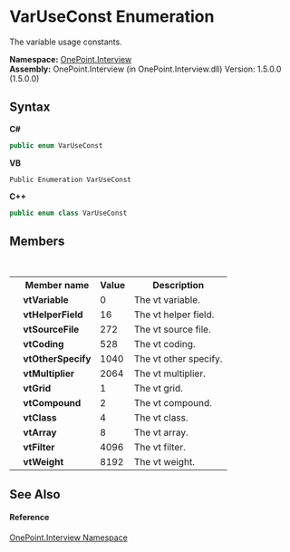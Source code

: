 # VarUseConst Enumeration
 

The var­iable usage­ constants.

**Namespace:**&nbsp;<a href="N_OnePoint_Interview">OnePoint.Interview</a><br />**Assembly:**&nbsp;OnePoint.Interview (in OnePoint.Interview.dll) Version: 1.5.0.0 (1.5.0.0)

## Syntax

**C#**<br />
``` C#
public enum VarUseConst
```

**VB**<br />
``` VB
Public Enumeration VarUseConst
```

**C++**<br />
``` C++
public enum class VarUseConst
```


## Members
&nbsp;<table><tr><th></th><th>Member name</th><th>Value</th><th>Description</th></tr><tr><td /><td target="F:OnePoint.Interview.VarUseConst.vtVariable">**vtVariable**</td><td>0</td><td>The vt variable.</td></tr><tr><td /><td target="F:OnePoint.Interview.VarUseConst.vtHelperField">**vtHelperField**</td><td>16</td><td>The vt helper field.</td></tr><tr><td /><td target="F:OnePoint.Interview.VarUseConst.vtSourceFile">**vtSourceFile**</td><td>272</td><td>The vt source file.</td></tr><tr><td /><td target="F:OnePoint.Interview.VarUseConst.vtCoding">**vtCoding**</td><td>528</td><td>The vt coding.</td></tr><tr><td /><td target="F:OnePoint.Interview.VarUseConst.vtOtherSpecify">**vtOtherSpecify**</td><td>1040</td><td>The vt other specify.</td></tr><tr><td /><td target="F:OnePoint.Interview.VarUseConst.vtMultiplier">**vtMultiplier**</td><td>2064</td><td>The vt multiplier.</td></tr><tr><td /><td target="F:OnePoint.Interview.VarUseConst.vtGrid">**vtGrid**</td><td>1</td><td>The vt grid.</td></tr><tr><td /><td target="F:OnePoint.Interview.VarUseConst.vtCompound">**vtCompound**</td><td>2</td><td>The vt compound.</td></tr><tr><td /><td target="F:OnePoint.Interview.VarUseConst.vtClass">**vtClass**</td><td>4</td><td>The vt class.</td></tr><tr><td /><td target="F:OnePoint.Interview.VarUseConst.vtArray">**vtArray**</td><td>8</td><td>The vt array.</td></tr><tr><td /><td target="F:OnePoint.Interview.VarUseConst.vtFilter">**vtFilter**</td><td>4096</td><td>The vt filter.</td></tr><tr><td /><td target="F:OnePoint.Interview.VarUseConst.vtWeight">**vtWeight**</td><td>8192</td><td>The vt weight.</td></tr></table>

## See Also


#### Reference
<a href="N_OnePoint_Interview">OnePoint.Interview Namespace</a><br />